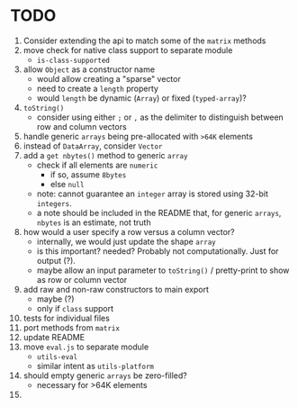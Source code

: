 TODO
====

1. Consider extending the api to match some of the `matrix` methods
2. move check for native class support to separate module
	-	`is-class-supported`
3. allow `Object` as a constructor name
	-	would allow creating a "sparse" vector
	-	need to create a `length` property
	-	would `length` be dynamic (`Array`) or fixed (`typed-array`)?
4. `toString()`
	-	consider using either `;` or `,` as the delimiter to distinguish between row and column vectors
5. handle generic `arrays` being pre-allocated with `>64K` elements
6. instead of `DataArray`, consider `Vector`
7. add a `get nbytes()` method to generic `array`
	-	check if all elements are `numeric`
		-	if so, assume `8bytes`
		-	else `null`
	-	note: cannot guarantee an `integer` array is stored using 32-bit `integers`.
	-	a note should be included in the README that, for generic `arrays`, `nbytes` is an estimate, not truth
8. how would a user specify a row versus a column vector?
	-	internally, we would just update the shape `array`
	-	is this important? needed? Probably not computationally. Just for output (?).
	-	maybe allow an input parameter to `toString()` / pretty-print to show as row or column vector
9. add raw and non-raw constructors to main export
	-	maybe (?)
	-	only if `class` support
10. tests for individual files
11. port methods from `matrix`
12. update README
13. move `eval.js` to separate module
	- 	`utils-eval`
	- 	similar intent as `utils-platform`
14. should empty generic `arrays` be zero-filled?
	-	necessary for >64K elements
15. 
